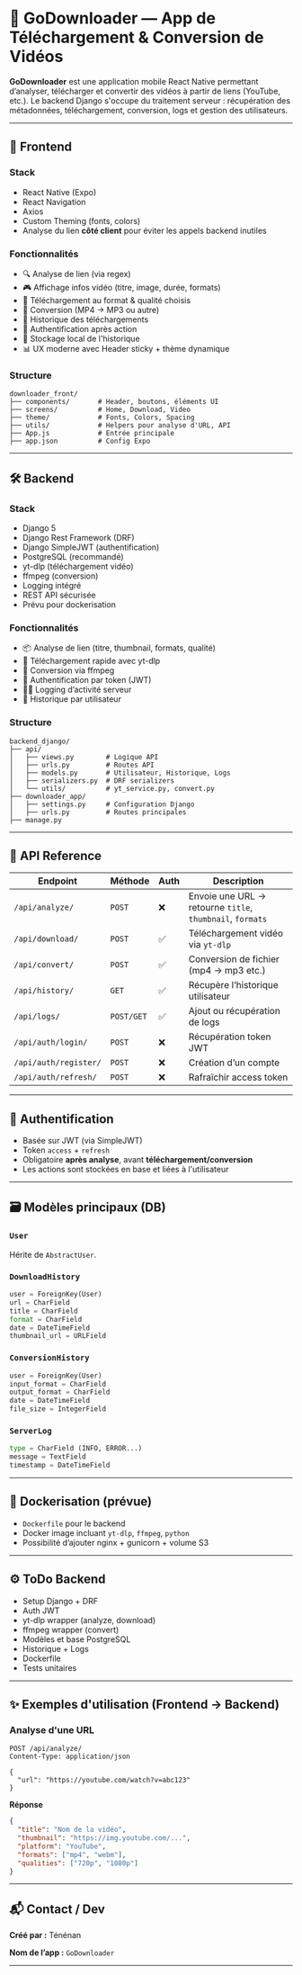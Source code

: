 # 🎩 GoDownloader — App de Téléchargement & Conversion de Vidéos

**GoDownloader** est une application mobile React Native permettant d’analyser, télécharger et convertir des vidéos à partir de liens (YouTube, etc.). Le backend Django s'occupe du traitement serveur : récupération des métadonnées, téléchargement, conversion, logs et gestion des utilisateurs.

---

## 📱 Frontend

### Stack

- React Native (Expo)
- React Navigation
- Axios
- Custom Theming (fonts, colors)
- Analyse du lien **côté client** pour éviter les appels backend inutiles

### Fonctionnalités

- 🔍 Analyse de lien (via regex)
- 🎮 Affichage infos vidéo (titre, image, durée, formats)
- 📅 Téléchargement au format & qualité choisis
- 🔁 Conversion (MP4 → MP3 ou autre)
- 📜 Historique des téléchargements
- 🔐 Authentification après action
- 📀 Stockage local de l'historique
- 📊 UX moderne avec Header sticky + thème dynamique

### Structure

```
downloader_front/
├── components/       # Header, boutons, éléments UI
├── screens/          # Home, Download, Video
├── theme/            # Fonts, Colors, Spacing
├── utils/            # Helpers pour analyse d'URL, API
├── App.js            # Entrée principale
├── app.json          # Config Expo
```

---

## 🛠️ Backend

### Stack

- Django 5
- Django Rest Framework (DRF)
- Django SimpleJWT (authentification)
- PostgreSQL (recommandé)
- yt-dlp (téléchargement vidéo)
- ffmpeg (conversion)
- Logging intégré
- REST API sécurisée
- Prévu pour dockerisation

### Fonctionnalités

- 📦 Analyse de lien (titre, thumbnail, formats, qualité)
- 🚀 Téléchargement rapide avec yt-dlp
- 🔁 Conversion via ffmpeg
- 🔐 Authentification par token (JWT)
- 🕵️‍♂️ Logging d’activité serveur
- 🧾 Historique par utilisateur

### Structure

```
backend_django/
├── api/
│   ├── views.py        # Logique API
│   ├── urls.py         # Routes API
│   ├── models.py       # Utilisateur, Historique, Logs
│   ├── serializers.py  # DRF serializers
│   └── utils/          # yt_service.py, convert.py
├── downloader_app/
│   ├── settings.py     # Configuration Django
│   ├── urls.py         # Routes principales
├── manage.py
```

---

## 🔗 API Reference

| Endpoint              | Méthode    | Auth | Description                                               |
| --------------------- | ---------- | ---- | --------------------------------------------------------- |
| `/api/analyze/`       | `POST`     | ❌    | Envoie une URL → retourne `title`, `thumbnail`, `formats` |
| `/api/download/`      | `POST`     | ✅    | Téléchargement vidéo via `yt-dlp`                         |
| `/api/convert/`       | `POST`     | ✅    | Conversion de fichier (mp4 → mp3 etc.)                    |
| `/api/history/`       | `GET`      | ✅    | Récupère l’historique utilisateur                         |
| `/api/logs/`          | `POST/GET` | ✅    | Ajout ou récupération de logs                             |
| `/api/auth/login/`    | `POST`     | ❌    | Récupération token JWT                                    |
| `/api/auth/register/` | `POST`     | ❌    | Création d’un compte                                      |
| `/api/auth/refresh/`  | `POST`     | ❌    | Rafraîchir access token                                   |

---

## 🔑 Authentification

- Basée sur JWT (via SimpleJWT)
- Token `access` + `refresh`
- Obligatoire **après analyse**, avant **téléchargement/conversion**
- Les actions sont stockées en base et liées à l'utilisateur

---

## 🗃️ Modèles principaux (DB)

### `User`

Hérite de `AbstractUser`.

### `DownloadHistory`

```python
user = ForeignKey(User)
url = CharField
title = CharField
format = CharField
date = DateTimeField
thumbnail_url = URLField
```

### `ConversionHistory`

```python
user = ForeignKey(User)
input_format = CharField
output_format = CharField
date = DateTimeField
file_size = IntegerField
```

### `ServerLog`

```python
type = CharField (INFO, ERROR...)
message = TextField
timestamp = DateTimeField
```

---

## 🐳 Dockerisation (prévue)

- `Dockerfile` pour le backend
- Docker image incluant `yt-dlp`, `ffmpeg`, `python`
- Possibilité d’ajouter nginx + gunicorn + volume S3

---

## ⚙️ ToDo Backend

- &#x20;Setup Django + DRF
- Auth JWT
- yt-dlp wrapper (analyze, download)
- ffmpeg wrapper (convert)
- Modèles et base PostgreSQL
- Historique + Logs
- Dockerfile
- Tests unitaires

---

## ✨ Exemples d'utilisation (Frontend → Backend)

### Analyse d'une URL

```http
POST /api/analyze/
Content-Type: application/json

{
  "url": "https://youtube.com/watch?v=abc123"
}
```

**Réponse**

```json
{
  "title": "Nom de la vidéo",
  "thumbnail": "https://img.youtube.com/...",
  "platform": "YouTube",
  "formats": ["mp4", "webm"],
  "qualities": ["720p", "1080p"]
}
```

---

## 📬 Contact / Dev

**Créé par :** Ténénan

**Nom de l’app :** `GoDownloader`

---

